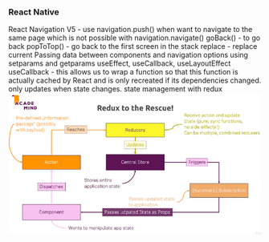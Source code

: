 ### React Native

React Navigation V5 -
use navigation.push() when want to navigate to the same page which is not possible with navigation.navigate()
goBack() - to go back
popToTop() - go back to the first screen in the stack
replace - replace current
Passing data between components and navigation options using setparams and getparams
useEffect, useCallback, useLayoutEffect
useCallback - this allows us to wrap a function so that this function is actually cached by React and is only recreated if its dependencies changed. only updates when state changes.
state management with redux
<img src="https://github.com/vikassharma96/react-native-aaps/blob/main/app/assets/images/redux.png"/>
